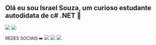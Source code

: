 ## Olá eu sou Israel Souza, um curioso estudante autodidata de c# .NET 👋

<div>
  
<img src = "https://img.shields.io/badge/C%23-239120?style=for-the-badge&logo=c-sharp&logoColor=white"></a>
<img src = "https://img.shields.io/badge/.NET-5C2D91?style=for-the-badge&logo=.net&logoColor=white"></a>


  </div>


<div>
   REDES SOCIAIS ➡️  
<a href = "https://discord.gg/RzfqN578" target "> <img src="https://img.shields.io/badge/Discord-7289DA?style=for-the-badge&logo=discord&logoColor=white" ></a> <a href = https://www.linkedin.com/in/israel-souza-2a08a8223 > <img src="https://img.shields.io/badge/LinkedIn-0077B5?style=for-the-badge&logo=linkedin&logoColor=white" ></a> <a href = "www.instagram.com/raelsouzacf "> <img src="https://img.shields.io/badge/Instagram-E4405F?style=for-the-badge&logo=instagram&logoColor=white" ></a>




  
</div>
